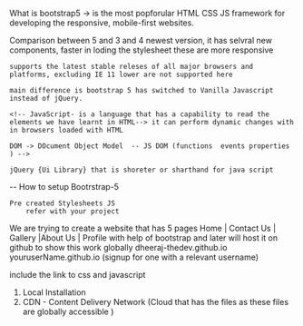 


What is bootstrap5 ->
    is the most popforular HTML CSS JS framework for developing the responsive, mobile-first websites.

Comparison between 5 and 3 and 4
    newest version, it has selvral new components, faster in loding the stylesheet these are more responsive   

    supports the latest stable releses of all major browsers and platforms, excluding IE 11 lower are not supported here 

    main difference is bootstrap 5 has switched to Vanilla Javascript instead of jQuery. 

    <!-- JavaScript- is a language that has a capability to read the elements we have learnt in HTML--> it can perform dynamic changes with in browsers loaded with HTML 

    DOM -> DOcument Object Model  -- JS DOM (functions  events properties ) -->

    jQuery {Ui Library} that is shoreter or sharthand for java script



-- How to setup Bootrstrap-5

    Pre created Stylesheets JS 
        refer with your project 


We are trying to create a website that has 5 pages Home | Contact Us | Gallery |About Us | Profile with help of bootstrap and later will host it on github to show this work globally 
    dheeraj-thedev.github.io
    youruserName.github.io (signup for one with a relevant username)

include the link to css and javascript 

1. Local Installation 
2. CDN - Content Delivery Network (Cloud that has the files as these files are globally accessible )

